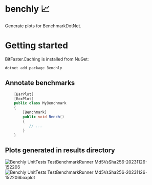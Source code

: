 # benchly 📈
Generate plots for BenchmarkDotNet.

# Getting started
    
BitFaster.Caching is installed from NuGet:

`dotnet add package Benchly`

## Annotate benchmarks

```cs
    [BarPlot]
    [BoxPlot]
    public class MyBenchmark
    {
        [Benchmark]
        public void Bench()
        {
           // ...
        }
    }
```

## Plots generated in results directory

![Benchly UnitTests TestBenchmarkRunner Md5VsSha256-20231126-152206](https://github.com/bitfaster/benchly/assets/12851828/d50f6d64-4acd-4a6a-a72b-0a7dd0871a79)
![Benchly UnitTests TestBenchmarkRunner Md5VsSha256-20231126-152206boxplot](https://github.com/bitfaster/benchly/assets/12851828/3fe033ca-20c2-4303-bec7-9cad19322370)
